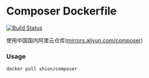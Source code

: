 # Composer Dockerfile

[![Build Status](https://travis-ci.org/joyshion/composer-dockerfile.svg?branch=master)](https://travis-ci.org/joyshion/composer-dockerfile)

使用中国国内阿里云仓库([mirrors.aliyun.com/composer](https://mirrors.aliyun.com/composer/ "mirrors.aliyun.com/composer"))

### Usage
```sh
docker pull shion/composer
```
